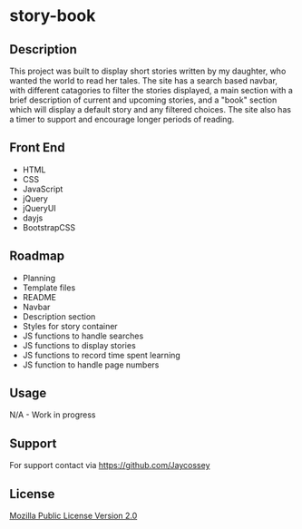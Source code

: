 # story-book

## Description

This project was built to display short stories written by my daughter, who wanted the world to read her tales. The site has a search based navbar, with different catagories to filter the stories displayed, a main section with a brief description of current and upcoming stories, and a "book" section which will display a default story and any filtered choices. The site also has a timer to support and encourage longer periods of reading. 

## Front End

- HTML
- CSS
- JavaScript
- jQuery
- jQueryUI
- dayjs
- BootstrapCSS

## Roadmap

- Planning
- Template files
- README
- Navbar
- Description section
- Styles for story container
- JS functions to handle searches
- JS functions to display stories
- JS functions to record time spent learning
- JS function to handle page numbers

## Usage

N/A - Work in progress

## Support

For support contact via https://github.com/Jaycossey

## License

<a href="https://www.mozilla.org/en-US/MPL/2.0/" target="_blank" rel="no-referrer" crossorigin="anonymous">Mozilla Public License Version 2.0</a>